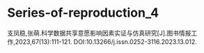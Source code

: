 # Series-of-reproduction_4
支凤稳,张萌.科学数据共享意愿影响因素实证与仿真研究[J].图书情报工作,2023,67(13):111-121. DOI:10.13266/j.issn.0252-3116.2023.13.012.

